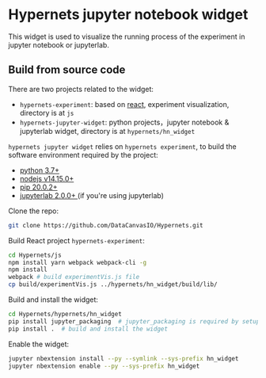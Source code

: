 # Hypernets jupyter notebook widget

This widget is used to visualize the running process of the experiment in jupyter notebook or jupyterlab.

## Build from source code

There are two projects related to the widget:

- `hypernets-experiment`: based on [react](https://reactjs.org), experiment visualization, directory is at `js` 
- `hypernets-jupyter-widget`: python projects，jupyter notebook & jupyterlab widget, directory is at `hypernets/hn_widget`

`hypernets jupyter widget` relies on `hypernets experiment`,  to build the software environment required by the project:

- [python 3.7+](https://python.org)
- [nodejs v14.15.0+](https://nodejs.org/en/)
- [pip 20.0.2+](https://pypi.org/project/pip/)
- [jupyterlab 2.0.0+ ](https://jupyter.org/) (if you're using jupyterlab)

Clone the repo:

```bash
git clone https://github.com/DataCanvasIO/Hypernets.git
```

Build React project `hypernets-experiment`:
```bash
cd Hypernets/js
npm install yarn webpack webpack-cli -g   
npm install 
webpack # build experimentVis.js file
cp build/experimentVis.js ../hypernets/hn_widget/build/lib/
```

Build and install the widget:
```bash
cd Hypernets/hypernets/hn_widget
pip install jupyter_packaging  # jupyter_packaging is required by setup.py
pip install .  # build and install the widget
```

Enable the widget:
```bash
jupyter nbextension install --py --symlink --sys-prefix hn_widget
jupyter nbextension enable --py --sys-prefix hn_widget
```
